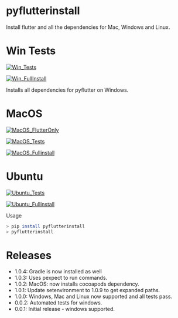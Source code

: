 # pyflutterinstall

Install flutter and all the dependencies for Mac, Windows and Linux.

# Win Tests

[![Win_Tests](https://github.com/zackees/pyflutterinstall/actions/workflows/push_win.yml/badge.svg)](https://github.com/zackees/pyflutterinstall/actions/workflows/push_win.yml)

[![Win_FullInstall](https://github.com/zackees/pyflutterinstall/actions/workflows/push_win_fullinstall.yml/badge.svg)](https://github.com/zackees/pyflutterinstall/actions/workflows/push_win_fullinstall.yml)

Installs all dependencies for pyflutter on Windows.

# MacOS

[![MacOS_FlutterOnly](https://github.com/zackees/pyflutterinstall/actions/workflows/push_macos_flutter_only.yml/badge.svg)](https://github.com/zackees/pyflutterinstall/actions/workflows/push_macos_flutter_only.yml)

[![MacOS_Tests](https://github.com/zackees/pyflutterinstall/actions/workflows/push_macos.yml/badge.svg)](https://github.com/zackees/pyflutterinstall/actions/workflows/push_macos.yml)

[![MacOS_Fullinstall](https://github.com/zackees/pyflutterinstall/actions/workflows/push_macos_fullinstall.yml/badge.svg)](https://github.com/zackees/pyflutterinstall/actions/workflows/push_macos_fullinstall.yml)

# Ubuntu

[![Ubuntu_Tests](https://github.com/zackees/pyflutterinstall/actions/workflows/push_ubuntu.yml/badge.svg)](https://github.com/zackees/pyflutterinstall/actions/workflows/push_ubuntu.yml)

[![Ubuntu_Fullinstall](https://github.com/zackees/pyflutterinstall/actions/workflows/push_ubuntu_fullinstall.yml/badge.svg)](https://github.com/zackees/pyflutterinstall/actions/workflows/push_ubuntu_fullinstall.yml)

Usage
```bash
> pip install pyflutterinstall
> pyflutterinstall
```

# Releases
  * 1.0.4: Gradle is now installed as well
  * 1.0.3: Uses pexpect to run commands.
  * 1.0.2: MacOS: now installs cocoapods dependency.
  * 1.0.1: Update setenvironment to 1.0.9 to get expanded paths.
  * 1.0.0: Windows, Mac and Linux now supported and all tests pass.
  * 0.0.2: Automated tests for windows.
  * 0.0.1: Initial release - windows supported.
